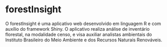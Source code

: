 # forestInsight
O forestInsight é uma aplicativo web desenvolvido em linguagem R e com auxílio do framework Shiny. O aplicativo realiza análise de inventário florestal, na modalidade censo, e visa auxiliar analistas ambientais do Instituto Brasileiro do Meio Ambiente e dos Recursos Naturais Renováveis.
